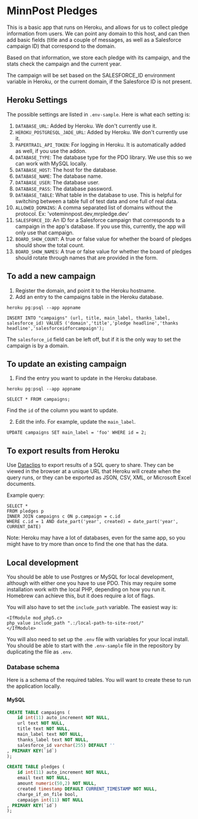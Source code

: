 # MinnPost Pledges

This is a basic app that runs on Heroku, and allows for us to collect pledge information from users. We can point any domain to this host, and can then add basic fields (title and a couple of messages, as well as a Salesforce campaign ID) that correspond to the domain.

Based on that information, we store each pledge with its campaign, and the stats check the campaign and the current year.

The campaign will be set based on the SALESFORCE_ID environment variable in Heroku, or the current domain, if the Salesforce ID is not present.

## Heroku Settings

The possible settings are listed in `.env-sample`. Here is what each setting is:

1. `DATABASE_URL`: Added by Heroku. We don't currently use it.
2. `HEROKU_POSTGRESQL_JADE_URL`: Added by Heroku. We don't currently use it.
3. `PAPERTRAIL_API_TOKEN`: For logging in Heroku. It is automatically added as well, if you use the addon.
4. `DATABASE_TYPE`: The database type for the PDO library. We use this so we can work with MySQL locally.
5. `DATABASE_HOST`: The host for the database.
6. `DATABASE_NAME`: The database name.
7. `DATABASE_USER`: The database user.
8. `DATABASE_PASS`: The database password.
9. `DATABASE_TABLE`: What table in the database to use. This is helpful for switching between a table full of test data and one full of real data.
10. `ALLOWED_DOMAINS`: A comma separated list of domains without the protocol. Ex: 'voteminnpost.dev,mrpledge.dev'
11. `SALESFORCE_ID`: An ID for a Salesforce campaign that corresponds to a campaign in the app's database. If you use this, currently, the app will only use that campaign.
12. `BOARD_SHOW_COUNT`: A true or false value for whether the board of pledges should show the total count.
13. `BOARD_SHOW_NAMES`: A true or false value for whether the board of pledges should rotate through names that are provided in the form.

## To add a new campaign

1. Register the domain, and point it to the Heroku hostname.
2. Add an entry to the campaigns table in the Heroku database.

```
heroku pg:psql --app appname
```

```
INSERT INTO "campaigns" (url, title, main_label, thanks_label, salesforce_id) VALUES ('domain','title','pledge headline','thanks headline','salesforceidforcampaign');
```

The `salesforce_id` field can be left off, but if it is the only way to set the campaign is by a domain.

## To update an existing campaign

1. Find the entry you want to update in the Heroku database.

```
heroku pg:psql --app appname
```

```
SELECT * FROM campaigns;
```

Find the `id` of the column you want to update.

2. Edit the info. For example, update the `main_label`.

```
UPDATE campaigns SET main_label = 'foo' WHERE id = 2;
```

## To export results from Heroku

Use [Dataclips](https://devcenter.heroku.com/articles/dataclips) to export results of a SQL query to share. They can be viewed in the browser at a unique URL that Heroku will create when the query runs, or they can be exported as JSON, CSV, XML, or Microsoft Excel documents.

Example query:

```
SELECT *
FROM pledges p
INNER JOIN campaigns c ON p.campaign = c.id
WHERE c.id = 1 AND date_part('year', created) = date_part('year', CURRENT_DATE)
```

Note: Heroku may have a lot of databases, even for the same app, so you might have to try more than once to find the one that has the data.

## Local development

You should be able to use Postgres or MySQL for local development, although with either one you have to use PDO. This may require some installation work with the local PHP, depending on how you run it. Homebrew can achieve this, but it does require a lot of flags.

You will also have to set the `include_path` variable. The easiest way is:

```
<IfModule mod_php5.c>
php_value include_path ".:/local-path-to-site-root/"
</IfModule>
```

You will also need to set up the `.env` file with variables for your local install. You should be able to start with the `.env-sample` file in the repository by duplicating the file as `.env`.

### Database schema

Here is a schema of the required tables. You will want to create these to run the application locally.

#### MySQL

```sql
CREATE TABLE campaigns (
    id int(11) auto_increment NOT NULL,
    url text NOT NULL,
    title text NOT NULL,
    main_label text NOT NULL,
    thanks_label text NOT NULL,
    salesforce_id varchar(255) DEFAULT ''
, PRIMARY KEY(`id`)
);

CREATE TABLE pledges (
    id int(11) auto_increment NOT NULL,
    email text NOT NULL,
    amount numeric(50,2) NOT NULL,
    created timestamp DEFAULT CURRENT_TIMESTAMP NOT NULL,
    charge_if_on_file bool,
    campaign int(11) NOT NULL
, PRIMARY KEY(`id`)
);
```

